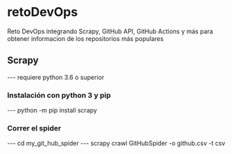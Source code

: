 # retoDevOps
Reto DevOps integrando Scrapy, GitHub API, GitHub Actions y más para obtener informacion de los repositorios más populares

## Scrapy

--- requiere python 3.6 o superior

### Instalación con python 3 y pip

--- python -m pip install scrapy

### Correr el spider

--- cd my_git_hub_spider
--- scrapy crawl GitHubSpider -o github.csv -t csv